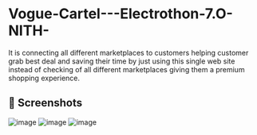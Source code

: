 # Vogue-Cartel---Electrothon-7.O-NITH-
It is connecting all different marketplaces to customers helping customer grab best deal and saving their time by just using this single web site instead of checking of all different marketplaces giving them a premium shopping experience.

## 📸 Screenshots
![image](https://github.com/user-attachments/assets/3f8d8700-d983-477f-85a6-fcefcbe88291)
![image](https://github.com/user-attachments/assets/52137715-9b15-48ab-9de2-1e3e616e92dd)
![image](https://github.com/user-attachments/assets/87cf92c0-fd65-4920-a14d-bf57a80b0508)

